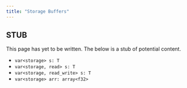 ```yaml
---
title: "Storage Buffers"
---
```


## STUB
This page has yet to be written. The below is a stub of potential content.

* `var<storage> s: T`
* `var<storage, read> s: T`
* `var<storage, read_write> s: T`
* `var<storage> arr: array<f32>`

